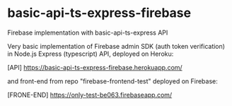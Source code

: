 # basic-api-ts-express-firebase
Firebase implementation with basic-api-ts-express API

Very basic implementation of Firebase admin SDK (auth token verification) in Node.js Express (typescript) API, deployed on Heroku:

[API] https://basic-api-ts-express-firebase.herokuapp.com/

and front-end from repo "firebase-frontend-test" deployed on Firebase:

[FRONE-END] https://only-test-be063.firebaseapp.com/
